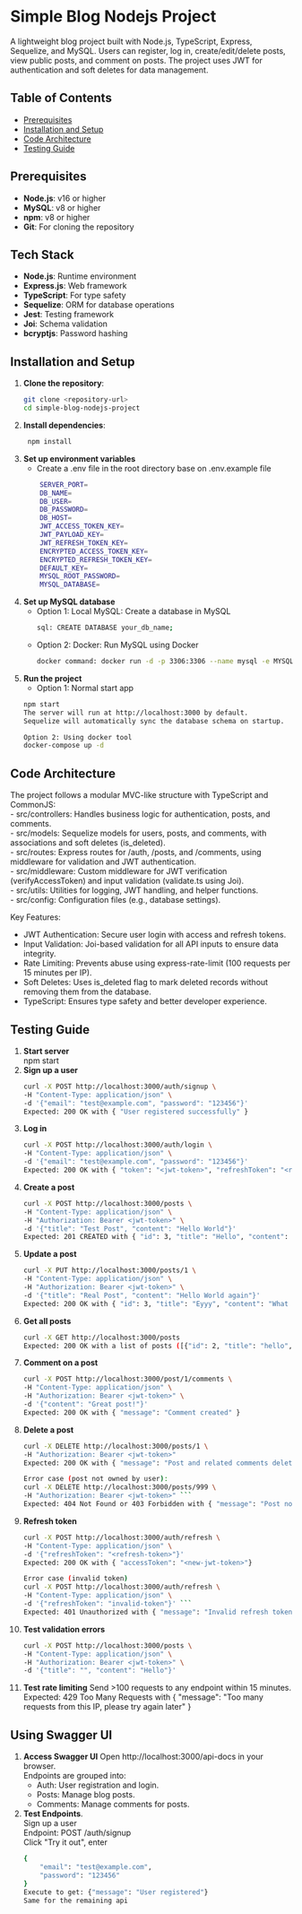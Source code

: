 # Simple Blog Nodejs Project

A lightweight blog project built with Node.js, TypeScript, Express, Sequelize, and MySQL. 
Users can register, log in, create/edit/delete posts, view public posts, and comment on posts. 
The project uses JWT for authentication and soft deletes for data management.

## Table of Contents
- [Prerequisites](#prerequisites)
- [Installation and Setup](#installation-and-setup)
- [Code Architecture](#code-architecture)
- [Testing Guide](#testing-guide)

## Prerequisites
- **Node.js**: v16 or higher
- **MySQL**: v8 or higher
- **npm**: v8 or higher
- **Git**: For cloning the repository

## Tech Stack
- **Node.js**: Runtime environment
- **Express.js**: Web framework
- **TypeScript**: For type safety
- **Sequelize**: ORM for database operations
- **Jest**: Testing framework
- **Joi**: Schema validation
- **bcryptjs**: Password hashing

## Installation and Setup
1. **Clone the repository**:
   ```bash
   git clone <repository-url>
   cd simple-blog-nodejs-project
2. **Install dependencies**:
   ```bash
    npm install
3. **Set up environment variables**
    - Create a .env file in the root directory base on .env.example file<br>
    ```bash
        SERVER_PORT=
        DB_NAME=
        DB_USER=
        DB_PASSWORD= 
        DB_HOST=
        JWT_ACCESS_TOKEN_KEY=
        JWT_PAYLOAD_KEY=
        JWT_REFRESH_TOKEN_KEY=
        ENCRYPTED_ACCESS_TOKEN_KEY=
        ENCRYPTED_REFRESH_TOKEN_KEY=
        DEFAULT_KEY=
        MYSQL_ROOT_PASSWORD=
        MYSQL_DATABASE=
4. **Set up MySQL database**
    - Option 1: Local MySQL: Create a database in MySQL
        ```bash
        sql: CREATE DATABASE your_db_name;
    - Option 2: Docker: Run MySQL using Docker
        ```bash
        docker command: docker run -d -p 3306:3306 --name mysql -e MYSQL_ROOT_PASSWORD=your_db_password -e MYSQL_DATABASE=your_db_name mysql:8
5. **Run the project**
    - Option 1: Normal start app
    ```bash 
    npm start
    The server will run at http://localhost:3000 by default.
    Sequelize will automatically sync the database schema on startup.

    Option 2: Using docker tool
    docker-compose up -d
## Code Architecture
The project follows a modular MVC-like structure with TypeScript and CommonJS:<br>
    - src/controllers: Handles business logic for authentication, posts, and comments.<br>
    - src/models: Sequelize models for users, posts, and comments, with associations and soft deletes (is_deleted).<br>
    - src/routes: Express routes for /auth, /posts, and /comments, using middleware for validation and JWT authentication.<br>
    - src/middleware: Custom middleware for JWT verification (verifyAccessToken) and input validation (validate.ts using Joi).<br>
    - src/utils: Utilities for logging, JWT handling, and helper functions.<br>
    - src/config: Configuration files (e.g., database settings).<br>

Key Features:
- JWT Authentication: Secure user login with access and refresh tokens.
- Input Validation: Joi-based validation for all API inputs to ensure data integrity.
- Rate Limiting: Prevents abuse using express-rate-limit (100 requests per 15 minutes per IP).
- Soft Deletes: Uses is_deleted flag to mark deleted records without removing them from the database.
- TypeScript: Ensures type safety and better developer experience.

## Testing Guide
1. **Start server**<br>
    npm start
2. **Sign up a user**
    ```bash
    curl -X POST http://localhost:3000/auth/signup \
    -H "Content-Type: application/json" \
    -d '{"email": "test@example.com", "password": "123456"}'
    Expected: 200 OK with { "User registered successfully" }
3. **Log in**
    ```bash
    curl -X POST http://localhost:3000/auth/login \
    -H "Content-Type: application/json" \
    -d '{"email": "test@example.com", "password": "123456"}'
    Expected: 200 OK with { "token": "<jwt-token>", "refreshToken": "<refresh-token>" }
4. **Create a post**
    ```bash
    curl -X POST http://localhost:3000/posts \
    -H "Content-Type: application/json" \
    -H "Authorization: Bearer <jwt-token>" \
    -d '{"title": "Test Post", "content": "Hello World"}'
    Expected: 201 CREATED with { "id": 3, "title": "Hello", "content": "World", "user_id": 1 }.
5. **Update a post**
    ```bash
    curl -X PUT http://localhost:3000/posts/1 \
    -H "Content-Type: application/json" \
    -H "Authorization: Bearer <jwt-token>" \
    -d '{"title": "Real Post", "content": "Hello World again"}'
    Expected: 200 OK with { "id": 3, "title": "Eyyy", "content": "What do you do in your free time?", "user_id": 1 }
6. **Get all posts**
    ```bash
    curl -X GET http://localhost:3000/posts
    Expected: 200 OK with a list of posts ([{"id": 2, "title": "hello", "content": "Hello world", "user_id": 1, "email": "abc@gmail.com"}, {...}])
7. **Comment on a post**
    ```bash
    curl -X POST http://localhost:3000/post/1/comments \
    -H "Content-Type: application/json" \
    -H "Authorization: Bearer <jwt-token>" \
    -d '{"content": "Great post!"}'
    Expected: 200 OK with { "message": "Comment created" }
8. **Delete a post**
    ```bash
    curl -X DELETE http://localhost:3000/posts/1 \
    -H "Authorization: Bearer <jwt-token>"
    Expected: 200 OK with { "message": "Post and related comments deleted" }

    Error case (post not owned by user):
    curl -X DELETE http://localhost:3000/posts/999 \
    -H "Authorization: Bearer <jwt-token>" ```
    Expected: 404 Not Found or 403 Forbidden with { "message": "Post not found" } or { "message": "Forbidden: You can only delete your own posts" }
9. **Refresh token**
    ```bash
    curl -X POST http://localhost:3000/auth/refresh \
    -H "Content-Type: application/json" \
    -d '{"refreshToken": "<refresh-token>"}'
    Expected: 200 OK with { "accessToken": "<new-jwt-token>"}

    Error case (invalid token)
    curl -X POST http://localhost:3000/auth/refresh \
    -H "Content-Type: application/json" \
    -d '{"refreshToken": "invalid-token"}' ```
    Expected: 401 Unauthorized with { "message": "Invalid refresh token" }.
10. **Test validation errors**
    ```bash
    curl -X POST http://localhost:3000/posts \
    -H "Content-Type: application/json" \
    -H "Authorization: Bearer <jwt-token>" \
    -d '{"title": "", "content": "Hello"}'
11. **Test rate limiting**
    Send >100 requests to any endpoint within 15 minutes.
    Expected: 429 Too Many Requests with { "message": "Too many requests from this IP, please try again later" }

## Using Swagger UI
1. **Access Swagger UI**
    Open http://localhost:3000/api-docs in your browser.<br>
    Endpoints are grouped into:
    - Auth: User registration and login.
    - Posts: Manage blog posts.
    - Comments: Manage comments for posts.
2. **Test Endpoints**.<br>
    Sign up a user<br>
    Endpoint: POST /auth/signup<br>
    Click "Try it out", enter<br>
    ```bash
    {
        "email": "test@example.com",
        "password": "123456"
    }
    Execute to get: {"message": "User registered"}
    Same for the remaining api